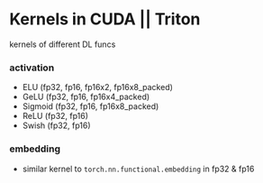 # Kernels in CUDA || Triton

kernels of different DL funcs

### **activation**
* ELU (fp32, fp16, fp16x2, fp16x8_packed)
* GeLU (fp32, fp16, fp16x4_packed)
* Sigmoid (fp32, fp16, fp16x8_packed)
* ReLU (fp32, fp16)
* Swish (fp32, fp16)

### **embedding**
* similar kernel to `torch.nn.functional.embedding` in fp32 & fp16